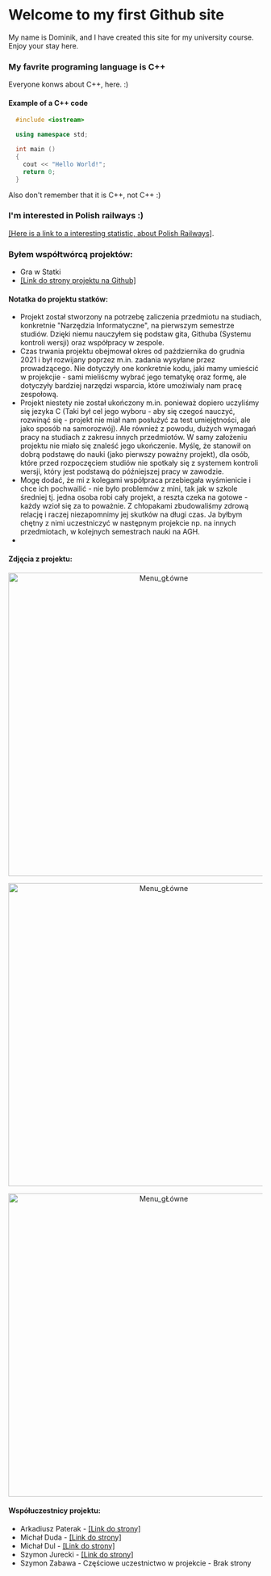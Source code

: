 # Welcome to my first Github site

My name is Dominik, and I have created this site for my university course. Enjoy your stay here.

### My favrite programing language is C++

Everyone konws about C++, here. :)

#### Example of a C++ code
```c++
  #include <iostream>

  using namespace std;

  int main ()
  {
    cout << "Hello World!";
    return 0;
  }
```
Also don't remember that it is C++, not C++ :)

### I'm interested in Polish railways :)

[\[Here is a link to a interesting statistic, about Polish Railways\]](https://utk.gov.pl/pl/raporty-i-analizy/analizy-i-monitoring/statystyka-przewozow-pa/15772,Dane-podstawowe.html).

### Byłem współtwórcą projektów:
* Gra w Statki 
* [\[Link do strony projektu na Github\]](https://github.com/AGH-Narzedzia-Informatyczne-2021-2022/Pisali-Hello-World-w-przedszkolu)

#### Notatka do projektu statków:
* Projekt został stworzony na potrzebę zaliczenia przedmiotu na studiach, konkretnie "Narzędzia Informatyczne", na pierwszym semestrze studiów. Dzięki niemu nauczyłem się podstaw gita, Githuba (Systemu kontroli wersji) oraz współpracy w zespole.
* Czas trwania projektu obejmował okres od października do grudnia 2021 i był rozwijany poprzez m.in. zadania wysyłane przez prowadzącego. Nie dotyczyły one konkretnie kodu, jaki mamy umieścić w projekcjie - sami mieliścmy wybrać jego tematykę oraz formę, ale dotyczyły bardziej narzędzi wsparcia, które umożiwialy nam pracę zespołową.
* Projekt niestety nie został ukończony m.in. ponieważ dopiero uczyliśmy się jezyka C (Taki był cel jego wyboru - aby się czegoś nauczyć, rozwinąć się - projekt nie miał nam posłużyć za test umiejętności, ale jako sposób na samorozwój). Ale również z powodu, dużych wymagań pracy na studiach z zakresu innych przedmiotów. W samy założeniu projektu nie miało się znaleść jego ukończenie. Myślę, że stanowił on dobrą podstawę do nauki (jako pierwszy poważny projekt), dla osób, które przed rozpoczęciem studiów nie spotkały się z systemem kontroli wersji, który jest podstawą do późniejszej pracy w zawodzie.
* Mogę dodać, że mi z kolegami współpraca przebiegała wyśmienicie i chce ich pochwailić - nie było problemów z mini, tak jak w szkole średniej tj. jedna osoba robi cały projekt, a reszta czeka na gotowe - każdy wzioł się za to poważnie. Z chłopakami zbudowaliśmy zdrową relację i raczej niezapomnimy jej skutków na długi czas. Ja byłbym chętny z nimi uczestniczyć w następnym projekcie np. na innych przedmiotach, w kolejnych semestrach nauki na AGH.
* 
#### Zdjęcia z projektu:
<p align="center">
  <img src="https://github.com/AGH-Narzedzia-Informatyczne-2021-2022/Pisali-Hello-World-w-przedszkolu/blob/main/pictures/Menu.PNG" width="600" title="Menu_gŁówne">
</p>
<p align="center">
  <img src="https://github.com/AGH-Narzedzia-Informatyczne-2021-2022/Pisali-Hello-World-w-przedszkolu/blob/main/pictures/console.png" width="600" title="Menu_gŁówne">
</p>
<p align="center">
  <img src="https://github.com/AGH-Narzedzia-Informatyczne-2021-2022/Pisali-Hello-World-w-przedszkolu/blob/main/pictures/ship2_clean.PNG" width="600" title="Menu_gŁówne">
</p>

#### Współuczestnicy projektu:
* Arkadiusz Paterak - [\[Link do strony\]](https://asgardianvoyager.github.io/)
* Michał Duda - [\[Link do strony\]](https://m-adud.github.io/m-adud/)
* Michał Dul - [\[Link do strony\]](https://dulmicha.github.io/)
* Szymon Jurecki - [\[Link do strony\]](https://caiiguia.github.io/)
* Szymon Zabawa - Częściowe uczestnictwo w projekcie - Brak strony
